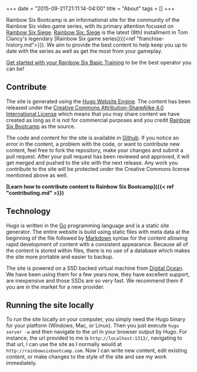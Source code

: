 +++
date = "2015-09-21T21:11:14-04:00"
title = "About"
tags = []
+++

Rainbow Six Bootcamp is an informational site for the community of the Rainbow Six video game series, with its primary attention focused on [Rainbow Six Siege](http://www.amazon.com/gp/product/B00KUYQZAU/ref=as_li_tl?ie=UTF8&camp=1789&creative=390957&creativeASIN=B00KUYQZAU&linkCode=as2&tag=xboxonenation-20&linkId=QI5TMJ33WUM6SLVD). [Rainbow Six: Siege](http://rainbow6.ubi.com/siege) is the latest (8th) installment in Tom Clancy's legendary [Rainbow Six game series]({{<ref "franchise-history.md">}}). We aim to provide the best content to help keep you up to date with the series as well as get the most from your gameplay.

[Get started with your Rainbow Six Basic Training](/basic-training/) to be the best operator you can be!

## Contribute

The site is generated using the [Hugo Website Engine](http://gohugo.io/). The content has been released under the [Creative Commons Attribution-ShareAlike 4.0 International License](http://creativecommons.org/licenses/by-sa/4.0/) which means that you may share content we have created as long as it is not for commercial purposes and you credit [Rainbow Six Bootcamp](http://rainbowsixbootcamp.com) as the source.

The code and content for the site is available in [Github](https://github.com/christophermancini/rainbow-six-bootcamp). If you notice an error in the content, a problem with the code, or want to contribute new content, feel free to fork the repository, make your changes and submit a pull request. After your pull request has been reviewed and approved, it will get merged and pushed to the site with the next release. Any work you contribute to the site will be protected under the Creative Commons license mentioned above as well.

**[Learn how to contribute content to Rainbow Six Bootcamp]({{< ref "contributing.md" >}})**

## Technology

Hugo is written in the [Go](https://golang.org) programming language and is a static site generator. The entire website is build using static files with meta data at the beginning of the file followed by [Markdown](https://daringfireball.net/projects/markdown/) syntax for the content allowing rapid development of content with a consistent appearance. Because all of the content is stored within files, there is no use of a database which makes the site more portable and easier to backup.

The site is powered on a SSD backed virtual machine from [Digital Ocean](https://www.digitalocean.com/?refcode=76ac42e5dcf8). We have been using them for a few years now, they have excellent support, are inexpensive and those SSDs are so very fast. We recommend them if you are in the market for a new provider.

## Running the site locally

To run the site locally on your computer, you simply need the Hugo binary for your platform (Windows, Mac, or Linux). Then you just execute `hugo server -w` and then navigate to the url in your browser output by Hugo. For instance, the url provided to me is `http://localhost:1313/`, navigating to that url, I can use the site as I normally would at `http://rainbowsixbootcamp.com`. Now I can write new content, edit existing content, or make changes to the style of the site and see my work immediately.
